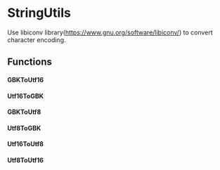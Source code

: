StringUtils
===========

Use libiconv library(https://www.gnu.org/software/libiconv/) to convert character encoding.

Functions
---------------

#### GBKToUtf16
#### Utf16ToGBK
#### GBKToUtf8
#### Utf8ToGBK
#### Utf16ToUtf8
#### Utf8ToUtf16